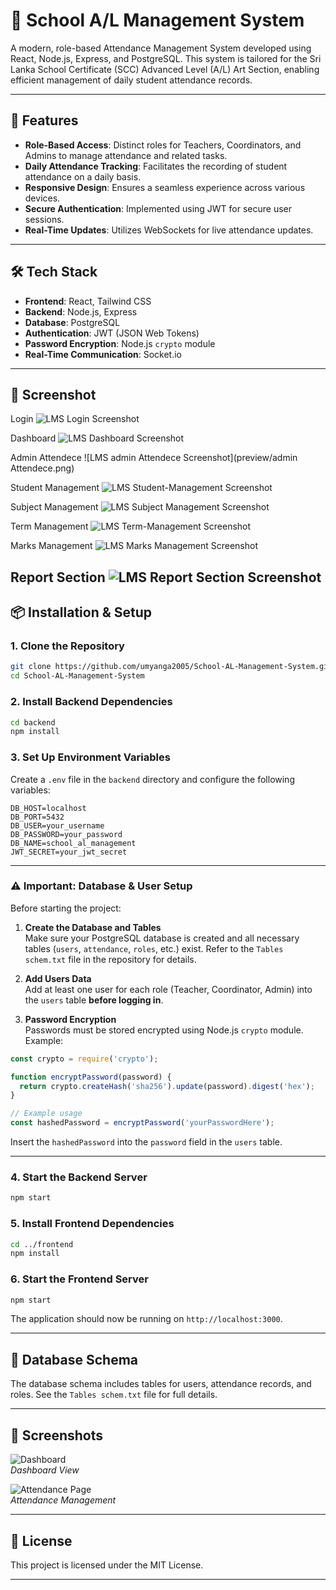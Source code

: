 # 📘 School A/L Management System

A modern, role-based Attendance Management System developed using React, Node.js, Express, and PostgreSQL. This system is tailored for the Sri Lanka School Certificate (SCC) Advanced Level (A/L) Art Section, enabling efficient management of daily student attendance records.

---

## 🚀 Features

- **Role-Based Access**: Distinct roles for Teachers, Coordinators, and Admins to manage attendance and related tasks.
- **Daily Attendance Tracking**: Facilitates the recording of student attendance on a daily basis.
- **Responsive Design**: Ensures a seamless experience across various devices.
- **Secure Authentication**: Implemented using JWT for secure user sessions.
- **Real-Time Updates**: Utilizes WebSockets for live attendance updates.

---

## 🛠️ Tech Stack

- **Frontend**: React, Tailwind CSS
- **Backend**: Node.js, Express
- **Database**: PostgreSQL
- **Authentication**: JWT (JSON Web Tokens)
- **Password Encryption**: Node.js `crypto` module
- **Real-Time Communication**: Socket.io

---

## 📸 Screenshot

Login
![LMS Login Screenshot](preview/Login.png)

Dashboard
![LMS Dashboard Screenshot](preview/Dashboard.png)

Admin Attendece
![LMS admin Attendece Screenshot](preview/admin Attendece.png)

Student Management
![LMS Student-Management Screenshot](preview/Student-Management.png)

Subject Management
![LMS Subject Management Screenshot](preview/Subject-Management.png)

Term Management
![LMS Term-Management Screenshot](preview/Term-Management.png)

Marks Management
![LMS Marks Management Screenshot](preview/Marks-Management.png)

Report Section
![LMS Report Section Screenshot](preview/Report-Section.png)
---

## 📦 Installation & Setup

### 1. Clone the Repository

```bash
git clone https://github.com/umyanga2005/School-AL-Management-System.git
cd School-AL-Management-System
```

### 2. Install Backend Dependencies

```bash
cd backend
npm install
```

### 3. Set Up Environment Variables

Create a `.env` file in the `backend` directory and configure the following variables:

```
DB_HOST=localhost
DB_PORT=5432
DB_USER=your_username
DB_PASSWORD=your_password
DB_NAME=school_al_management
JWT_SECRET=your_jwt_secret
```

---

### ⚠️ Important: Database & User Setup

Before starting the project:

1. **Create the Database and Tables**  
   Make sure your PostgreSQL database is created and all necessary tables (`users`, `attendance`, `roles`, etc.) exist. Refer to the `Tables schem.txt` file in the repository for details.

2. **Add Users Data**  
   Add at least one user for each role (Teacher, Coordinator, Admin) into the `users` table **before logging in**.

3. **Password Encryption**  
   Passwords must be stored encrypted using Node.js `crypto` module. Example:

```javascript
const crypto = require('crypto');

function encryptPassword(password) {
  return crypto.createHash('sha256').update(password).digest('hex');
}

// Example usage
const hashedPassword = encryptPassword('yourPasswordHere');
```

Insert the `hashedPassword` into the `password` field in the `users` table.

---

### 4. Start the Backend Server

```bash
npm start
```

### 5. Install Frontend Dependencies

```bash
cd ../frontend
npm install
```

### 6. Start the Frontend Server

```bash
npm start
```

The application should now be running on `http://localhost:3000`.

---

## 📄 Database Schema

The database schema includes tables for users, attendance records, and roles. See the `Tables schem.txt` file for full details.

---

## 📸 Screenshots

![Dashboard](https://via.placeholder.com/800x400.png?text=Dashboard)  
*Dashboard View*

![Attendance Page](https://via.placeholder.com/800x400.png?text=Attendance+Page)  
*Attendance Management*

---

## 📄 License

This project is licensed under the MIT License.

---

